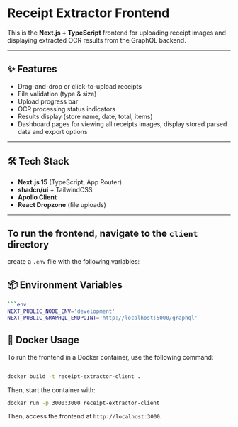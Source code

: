 # Receipt Extractor Frontend

This is the **Next.js + TypeScript** frontend for uploading receipt images and displaying extracted OCR results from the GraphQL backend.

---

## ✨ Features

- Drag-and-drop or click-to-upload receipts
- File validation (type & size)
- Upload progress bar
- OCR processing status indicators
- Results display (store name, date, total, items)
- Dashboard pages for viewing all receipts images, display stored parsed data and export options

---

## 🛠 Tech Stack

- **Next.js 15** (TypeScript, App Router)
- **shadcn/ui** + TailwindCSS
- **Apollo Client**
- **React Dropzone** (file uploads)

---

To run the frontend, navigate to the `client` directory
---
create a `.env` file with the following variables:

## 📦 Environment Variables

```bash
```env
NEXT_PUBLIC_NODE_ENV='development'
NEXT_PUBLIC_GRAPHQL_ENDPOINT='http://localhost:5000/graphql'
```

## 🐳 Docker Usage
To run the frontend in a Docker container, use the following command:

```bash

docker build -t receipt-extractor-client .
```

Then, start the container with:

```bash
docker run -p 3000:3000 receipt-extractor-client
```
Then, access the frontend at `http://localhost:3000`.
